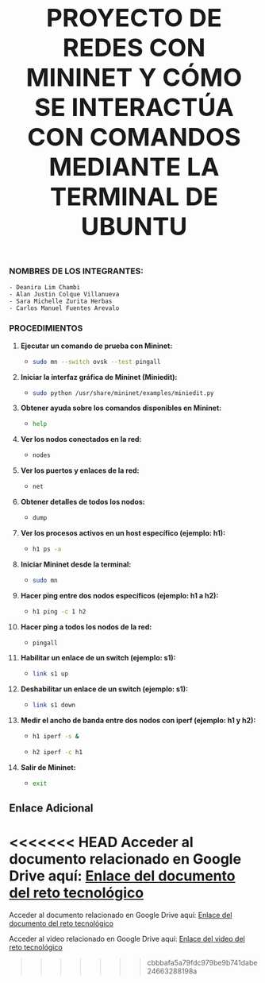 <p align="center" style="font-size: 50px; font-weight: bold;">
  PROYECTO DE REDES CON MININET Y CÓMO SE INTERACTÚA CON COMANDOS MEDIANTE LA TERMINAL DE UBUNTU
</p>

### NOMBRES DE LOS INTEGRANTES:
    - Deanira Lim Chambi
    - Alan Justin Colque Villanueva
    - Sara Michelle Zurita Herbas
    - Carlos Manuel Fuentes Arevalo

### PROCEDIMIENTOS

1. **Ejecutar un comando de prueba con Mininet:**
   - ```bash
     sudo mn --switch ovsk --test pingall
     ```

2. **Iniciar la interfaz gráfica de Mininet (Miniedit):**
   - ```bash
     sudo python /usr/share/mininet/examples/miniedit.py
     ```

3. **Obtener ayuda sobre los comandos disponibles en Mininet:**
   - ```bash
     help
     ```

4. **Ver los nodos conectados en la red:**
   - ```bash
     nodes
     ```

5. **Ver los puertos y enlaces de la red:**
   - ```bash
     net
     ```

6. **Obtener detalles de todos los nodos:**
   - ```bash
     dump
     ```

7. **Ver los procesos activos en un host específico (ejemplo: h1):**
   - ```bash
     h1 ps -a
     ```

8. **Iniciar Mininet desde la terminal:**
   - ```bash
     sudo mn
     ```

9. **Hacer ping entre dos nodos específicos (ejemplo: h1 a h2):**
   - ```bash
     h1 ping -c 1 h2
     ```

10. **Hacer ping a todos los nodos de la red:**
    - ```bash
      pingall
      ```

11. **Habilitar un enlace de un switch (ejemplo: s1):**
    - ```bash
      link s1 up
      ```

12. **Deshabilitar un enlace de un switch (ejemplo: s1):**
    - ```bash
      link s1 down
      ```

13. **Medir el ancho de banda entre dos nodos con iperf (ejemplo: h1 y h2):**
    - ```bash
      h1 iperf -s &
      ```
    - ```bash
      h2 iperf -c h1
      ```

14. **Salir de Mininet:**
    - ```bash
      exit
      ```
## Enlace Adicional
<<<<<<< HEAD
Acceder al documento relacionado en Google Drive aquí: [Enlace del documento del reto tecnológico](https://drive.google.com/file/d/1FiACRHnfzqF6kFtO2bHbWBo6HMsngdDt/view?usp=sharing)
=======
Acceder al documento relacionado en Google Drive aquí: [Enlace del documento del reto tecnológico](https://drive.google.com/file/d/1FiACRHnfzqF6kFtO2bHbWBo6HMsngdDt/view?usp=sharing)

Acceder al video relacionado en Google Drive aquí: [Enlace del video del reto tecnológico](https://drive.google.com/file/d/18BwPirwlpqRg-y2Y7btDiPR1dAo8Fg4R/view?usp=drivesdk)
>>>>>>> cbbbafa5a79fdc979be9b741dabe24663288198a
